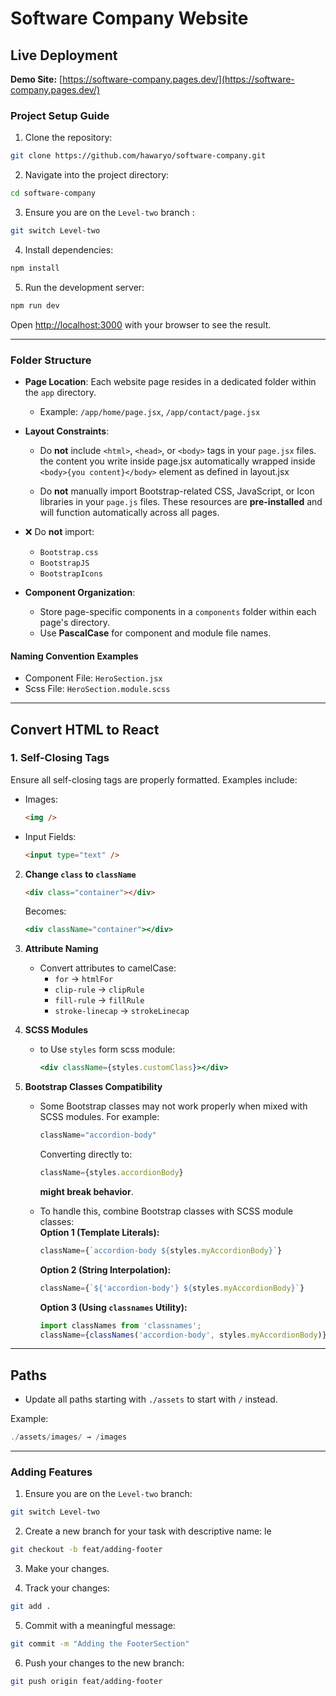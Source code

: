 # Software Company Website

## Live Deployment

**Demo Site:** [https://software-company.pages.dev/](https://software-company.pages.dev/)

### Project Setup Guide

  

1. Clone the repository:

```bash
git clone https://github.com/hawaryo/software-company.git
```

2. Navigate into the project directory:

  

```bash
cd software-company
```

  

3. Ensure you are on the `Level-two` branch :

 

```bash
git switch Level-two
```

  

4. Install dependencies:

  

```bash
npm install
```

  

5. Run the development server:

```bash
npm run dev

```

Open [http://localhost:3000](http://localhost:3000) with your browser to see the result.


---
### Folder Structure

- **Page Location**: Each website page resides in a dedicated folder within the `app` directory.
  - Example: `/app/home/page.jsx`, `/app/contact/page.jsx`


- **Layout Constraints**:
  - Do **not** include `<html>`, `<head>`, or `<body>` tags in your `page.jsx` files. the content you write inside page.jsx automatically wrapped inside  `<body>{you content}</body>` element as defined in layout.jsx
  
  - Do **not** manually import Bootstrap-related CSS, JavaScript, or Icon  libraries in your `page.js` files.
  These resources are **pre-installed** and will function automatically across all pages.



- ❌ Do **not** import:
  - `Bootstrap.css`
  - `BootstrapJS`
  - `BootstrapIcons`


- **Component Organization**:
  - Store page-specific components in a `components` folder within each page's directory.
  - Use **PascalCase** for component and module file names.

#### Naming Convention Examples

- Component File: `HeroSection.jsx`
- Scss File: `HeroSection.module.scss`

-----
## Convert HTML to React  

### 1. **Self-Closing Tags**  

Ensure all self-closing tags are properly formatted. Examples include:  

- Images:  
  ```html
  <img />
  ```  

- Input Fields:  
  ```html
  <input type="text" />
  ```


2. **Change `class` to `className`**  
    
   
   
     ```html
     <div class="container"></div>
     ```  
     Becomes:  
     ```jsx
     <div className="container"></div>
     ```  

3. **Attribute Naming**  
   - Convert attributes to camelCase:  
     - `for` → `htmlFor`  
     - `clip-rule` → `clipRule`  
     - `fill-rule` → `fillRule`  
     - `stroke-linecap` → `strokeLinecap`  



4. **SCSS Modules**  
   - to Use `styles` form scss module:  
   
   
     ```jsx
     <div className={styles.customClass}></div>
     ```  

5. **Bootstrap Classes Compatibility**  
   - Some Bootstrap classes may not work properly when mixed with SCSS modules. For example:  
     ```jsx
     className="accordion-body"
     ```  
     Converting directly to:  
     ```jsx
     className={styles.accordionBody}
     ```  
     **might break behavior**.

   - To handle this, combine Bootstrap classes with SCSS module classes:  
     **Option 1 (Template Literals):**  
     ```jsx
     className={`accordion-body ${styles.myAccordionBody}`}
     ```

     **Option 2 (String Interpolation):**  
     ```jsx
     className={`${'accordion-body'} ${styles.myAccordionBody}`}
     ```

     **Option 3 (Using `classnames` Utility):**  
     ```jsx
     import classNames from 'classnames';
     className={classNames('accordion-body', styles.myAccordionBody)}
     ```

---

## **Paths**  
- Update all paths starting with `./assets` to start with `/` instead.  

Example:  
```jsx
./assets/images/ → /images
```  

-----
### Adding Features

1. Ensure you are on the `Level-two` branch:

```bash
git switch Level-two
```

2. Create a new branch for your task with descriptive name:
le
```bash
git checkout -b feat/adding-footer
```

3. Make your changes.

  

4. Track your changes:

```bash
git add .
```

5. Commit with a meaningful message:

```bash
git commit -m "Adding the FooterSection"
```

6. Push your changes to the new branch:

```bash
git push origin feat/adding-footer
```